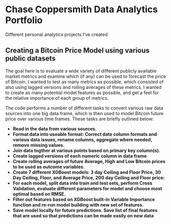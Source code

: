 # Chase Coppersmith Data Analytics Portfolio
Different personal analytics projects I've created

## Creating a Bitcoin Price Model using various public datasets
The goal here is to evaluate a wide variety of different publicly available market metrics and examine which (if any) can be used to forecast the price
of Bitcoin. I wanted to test as many metrics as possible, which consisted of also using lagged versions and rolling averages of these metrics. I wanted to create as many potential model features as possible, and get a feel for the relative importance of each group of metrics.

The code performs a number of different tasks to convert various raw data sources into one big data frame, which is then used to model Bitcoin future price over
various time frames. These tasks are briefly outlined below:

- **Read in the data from various sources.**
- **Format data into useable format: Correct date column formats and various data issues, rename columns, aggregate where needed, remove missing values.**
- **Join data togther at various points based on primary key column(s).**
- **Create lagged versions of each numeric column in data frame**
- **Create rolling averages of future Average, High and Low Bitcoin prices to be used as outcome variables.**
- **Create 7 different XGBoost models: 3 day Ceiling and Floor Price, 30 Day Ceiling, Floor, and Average Price, 200 day Ceiling and Floor price:**
- **For each model, split data into train and test sets, perform Cross Validation, evaluate different parameters for model and choose most optimal based on RMSE.**
- **Filter out features based on XGBoost built-in Variable Importance function and re-run model building with new set of features.**
- **Save model locally for future predictions. Save list of final features that are used so that predictions can be made easily on new data**



